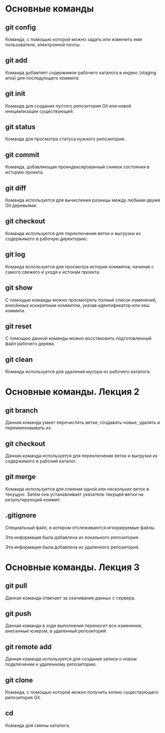 # Основные команды

## git config

Команда, с помощью которой можно задать или изменить имя пользователя, электронной почты.

## git add

Команда добавляет содержимое рабочего каталога в индекс (staging area) для последующего коммита.

## git init

Команда для создания пустого репозитория Git или новой инициализации существующей.

## git status

Команда для просмотра статуса нужного репозитория.

## git commit

Команда, добавляющая проиндексированный снимок состояния в историю проекта. 

## git diff

Команда используется для вычисления разницы между любыми двумя Git деревьями. 

## git checkout

Команда используется для переключения веток и выгрузки их содержимого в рабочую директорию.

## git log

Команда используется для просмотра истории коммитов, начиная с самого свежего и уходя к истокам проекта.

## git show

С помощью команды можно просмотреть полный список изменений, внесённых конкретным коммитом, указав идентификатор или хеш коммита.

## git reset

С помощью данной команды можно восстановить подготовленный файл рабочего дерева.

## git clean

Команда используется для удаления мусора из рабочего каталога.

# Основные команды. Лекция 2

## git branch

Данная команда умеет перечислять ветки, создавать новые, удалять и переименовывать их.

## git checkout

Данная команда используется для переключения веток и выгрузки их содержимого в рабочий каталог.

## git merge

Команда используется для слияния одной или нескольких веток в текущую. Затем она устанавливает указатель текущей ветки на результирующий коммит.

## .gitignore

Специальный файл, в котором отслеживаются игнорируемые файлы.


Эта информация была добавлена из локального репозитория.

Эта информация была добавлена из удаленного репозитория.


# Основные команды. Лекция 3

## git pull

Данная команда отвечает за скачивание данных с сервера. 

## git push

Данная команда в ходе выполнения переносит все изменения, внесенные юзером, в удаленный репозиторий.

## git remote add

Данная команда используется для создания записи о новом подключении к удаленному репозиторию.

## git clone

Команда, с помощью которой можно получить копию существующего репозитория Git.

## cd

Команда для смены каталога.